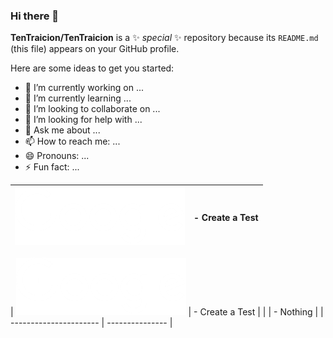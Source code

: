 ### Hi there 👋

<!-- Nothin' -->

**TenTraicion/TenTraicion** is a ✨ _special_ ✨ repository because its `README.md` (this file) appears on your GitHub profile.

Here are some ideas to get you started:

- 🔭 I’m currently working on ...
- 🌱 I’m currently learning ...
- 👯 I’m looking to collaborate on ...
- 🤔 I’m looking for help with ...
- 💬 Ask me about ...
- 📫 How to reach me: ...
- 😄 Pronouns: ...
- ⚡ Fun fact: ...

| ![image](img/logo.png) | - Create a Test |
| ---------------------- | --------------- |

| ![image](img/logo.png) | - Create a Test |
|                        | - Nothing       |
| ---------------------- | --------------- |
